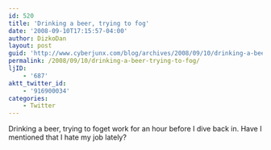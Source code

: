 ```yaml
---
id: 520
title: 'Drinking a beer, trying to fog'
date: '2008-09-10T17:15:57-04:00'
author: DizkoDan
layout: post
guid: 'http://www.cyberjunx.com/blog/archives/2008/09/10/drinking-a-beer-trying-to-fog/'
permalink: /2008/09/10/drinking-a-beer-trying-to-fog/
ljID:
    - '687'
aktt_twitter_id:
    - '916900034'
categories:
    - Twitter
---
```


Drinking a beer, trying to foget work for an hour before I dive back in. Have I mentioned that I hate my job lately?